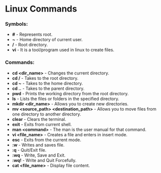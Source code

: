 # Linux Commands
### **Symbols:**
-	**#**	-	Represents root.
-	**~**	-	Home directory of current user.
-	**/**	-	Root directory.
-	**vi**	-	It is a tool/program used in linux to create files.

### **Commands:**
-	**cd <dir_name>**	-	Changes the current directory.
-	**cd /**	-	Takes to the root directory.
-	**cd \~**	-	Takes to the home directory.
-	**cd ..**	-	Takes to the parent directory.
-	**pwd**		-	Prints the working directory from the root directory.
-	**ls**		-	Lists the files or folders in the specified directory.
-	**mkdir <dir_name>**	-	Allows you to create new directories.
-	**mv <source_path> <destination_path>**		-	Allows you to move files from one directory to another directory.
-	**clear**	-	Clears the terminal.
-	**exit**	-	Exits from current shell.
-	**man \<command>**	-	The man <command> is the user manual for that command.
-	**vi <file_name>**	-	Creates a file and enters in insert mode.
-	**esc**		-	Exits from the current mode.
-	**:w**	-	Writes and saves file.
-	**:q**	-	Quit/Exit file.
-	**:wq**	-	Write, Save and Exit.
-	**:wq!**	-	Write and Quit Forcefully.
-	**cat <file_name>**		-	Display file content.
